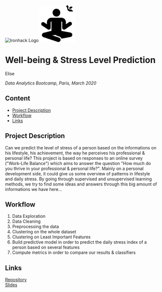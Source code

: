 <img src="https://bit.ly/2VnXWr2" alt="Ironhack Logo" width="100"/><img src="https://github.com/esilesvn/Wellbeing_StressLevel/blob/master/images/icon_wellbeing.png" alt="Wellbeing Icon" width="120"/>

# Well-being & Stress Level Prediction
Elise

*Data Analytics Bootcamp, Paris, March 2020*

## Content
- [Project Description](#project-description)
- [Workflow](#workflow)
- [Links](#links)

## Project Description
Can we predict the level of stress of a person based on the informations on his lifestyle, his achievement, the way he perceives his professional & personal life?
This project is based on responses to an online survey ("Work-Life Balance") which aims to answer the question "How much do you thrive in your professional & personal life?".
Mainly on a personal development side, it could give us some overview of patterns in lifestyle and daily stress. 
By going through supervised and unsupervised learning methods, we try to find some ideas and answers through this big amount of informations we have here...


## Workflow
1. Data Exploration
2. Data Cleaning
3. Preprocessing the data
4. Clustering on the whole dataset
3. Clustering on Least Important Features
4. Build predictive model in order to predict the daily stress index of a person based on several features
5. Compute metrics in order to compare our results & classifiers

## Links

[Repository](https://github.com/esilesvn/0323_2020DATAPAR/Projects/Wellbeing/)  
[Slides](https://docs.google.com/presentation/d/18d2F9KkAe78-6jA9JNPH9jANsndWqxrF9nuN1XglhCA/edit?usp=sharing)
